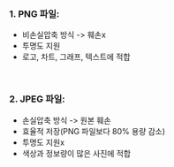 ### 1. PNG 파일:
- 비손실압축 방식 -> 훼손x
- 투명도 지원
- 로고, 차트, 그래프, 텍스트에 적합

<br>

### 2. JPEG 파일:
- 손실압축 방식 -> 원본 훼손
- 효율적 저장(PNG 파일보다 80% 용량 감소)
- 투명도 지원x
- 색상과 정보량이 많은 사진에 적합
